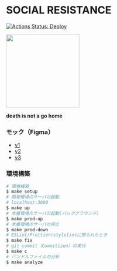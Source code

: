 # SOCIAL RESISTANCE

[![Actions Status: Deploy](https://github.com/uyupun/social-resistance/workflows/Deploy/badge.svg)](https://github.com/uyupun/social-resistance/actions?query=workflow%3A"Deploy")

<img src="https://mitsu.uyupun.tech/images/logo/logo_black.png" width="200px">

**death is not a go home**

### モック（Figma）

- [v1](https://www.figma.com/file/SYnE52gQISHkQLZV9NPJG1/Social-Resistance?node-id=0%3A1)
- [v2](https://www.figma.com/file/SYnE52gQISHkQLZV9NPJG1/Social-Resistance?node-id=192%3A574)
- [v3](https://www.figma.com/file/SYnE52gQISHkQLZV9NPJG1/Social-Resistance?node-id=428%3A2)

### 環境構築

```bash
# 環境構築
$ make setup
# 開発環境のサーバの起動
# localhost:3000
$ make up
# 本番環境のサーバの起動(バックグラウンド)
$ make prod-up
# 本番環境のサーバの停止
$ make prod-down
# ESLint/Prettier/stylelintに怒られたとき
$ make fix
# git commit（Commitizen）の実行
$ make c
# バンドルファイルの分析
$ make analyze
```
